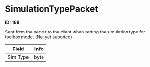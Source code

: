 # SimulationTypePacket

__ID: 168__

Sent from the server to the client when setting the simulation type for toolbox mode. (Not yet suported)

<table><thead><tr><th>Field</th><th>Info</th></tr></thead><tbody>
<tr><td>Sim Type</td><td>byte</td></tr>
</tbody></table>